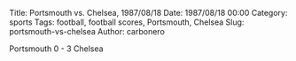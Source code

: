 Title: Portsmouth vs. Chelsea, 1987/08/18
Date: 1987/08/18 00:00
Category: sports
Tags: football, football scores, Portsmouth, Chelsea
Slug: portsmouth-vs-chelsea
Author: carbonero


Portsmouth 0 - 3 Chelsea
